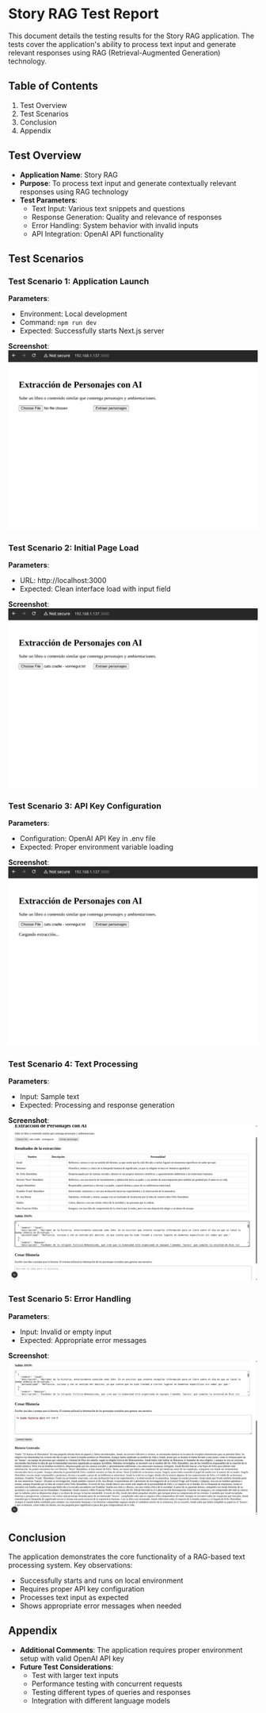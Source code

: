 # Story RAG Test Report

This document details the testing results for the Story RAG application. The tests cover the application's ability to process text input and generate relevant responses using RAG (Retrieval-Augmented Generation) technology.

## Table of Contents
1. Test Overview
2. Test Scenarios
3. Conclusion
4. Appendix

## Test Overview
- **Application Name**: Story RAG
- **Purpose**: To process text input and generate contextually relevant responses using RAG technology
- **Test Parameters**:
  - Text Input: Various text snippets and questions
  - Response Generation: Quality and relevance of responses
  - Error Handling: System behavior with invalid inputs
  - API Integration: OpenAI API functionality

## Test Scenarios

### Test Scenario 1: Application Launch
**Parameters**:
- Environment: Local development
- Command: `npm run dev`
- Expected: Successfully starts Next.js server

**Screenshot**: ![Server Start](Screenshot%20from%202025-03-31%2018-14-50.png)

### Test Scenario 2: Initial Page Load
**Parameters**:
- URL: http://localhost:3000
- Expected: Clean interface load with input field

**Screenshot**: ![Initial Interface](Screenshot%20from%202025-03-31%2018-20-26.png)

### Test Scenario 3: API Key Configuration
**Parameters**:
- Configuration: OpenAI API Key in .env file
- Expected: Proper environment variable loading

**Screenshot**: ![API Configuration](Screenshot%20from%202025-03-31%2018-31-37.png)

### Test Scenario 4: Text Processing
**Parameters**:
- Input: Sample text
- Expected: Processing and response generation

**Screenshot**: ![Text Processing](Screenshot%20from%202025-03-31%2018-33-02.png)

### Test Scenario 5: Error Handling
**Parameters**:
- Input: Invalid or empty input
- Expected: Appropriate error messages

**Screenshot**: ![Error Handling](Screenshot%20from%202025-03-31%2018-34-44.png)

## Conclusion
The application demonstrates the core functionality of a RAG-based text processing system. Key observations:
- Successfully starts and runs on local environment
- Requires proper API key configuration
- Processes text input as expected
- Shows appropriate error messages when needed

## Appendix
- **Additional Comments**: The application requires proper environment setup with valid OpenAI API key
- **Future Test Considerations**: 
  - Test with larger text inputs
  - Performance testing with concurrent requests
  - Testing different types of queries and responses
  - Integration with different language models 